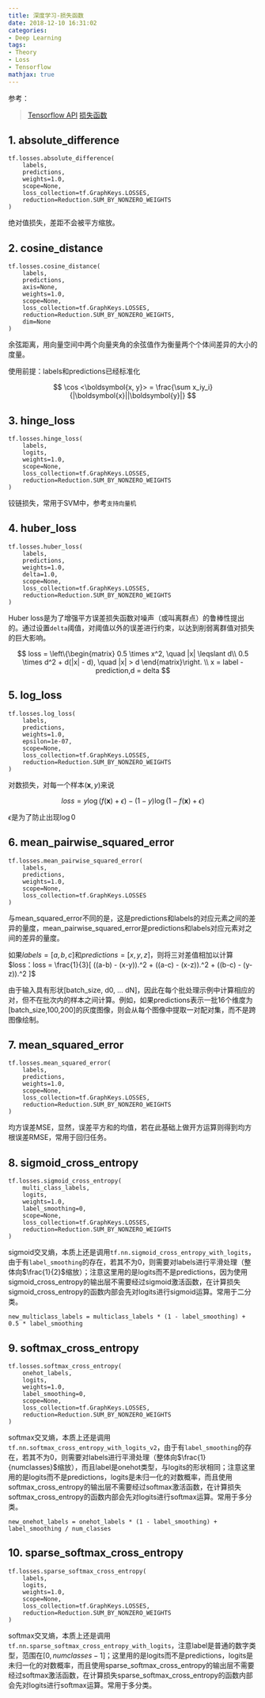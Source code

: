 ```yaml
---
title: 深度学习-损失函数
date: 2018-12-10 16:31:02
categories:
- Deep Learning
tags:
- Theory
- Loss
- Tensorflow
mathjax: true
---
```


参考：

> [Tensorflow API](https://www.tensorflow.org/api_docs/python/tf/losses)
> [损失函数](https://blog.csdn.net/weixin_37136725/article/details/79291818)

## 1. absolute_difference

```
tf.losses.absolute_difference(
    labels,
    predictions,
    weights=1.0,
    scope=None,
    loss_collection=tf.GraphKeys.LOSSES,
    reduction=Reduction.SUM_BY_NONZERO_WEIGHTS
)
```

绝对值损失，差距不会被平方缩放。

## 2. cosine_distance

```
tf.losses.cosine_distance(
    labels,
    predictions,
    axis=None,
    weights=1.0,
    scope=None,
    loss_collection=tf.GraphKeys.LOSSES,
    reduction=Reduction.SUM_BY_NONZERO_WEIGHTS,
    dim=None
)
```

余弦距离，用向量空间中两个向量夹角的余弦值作为衡量两个个体间差异的大小的度量。

使用前提：labels和predictions已经标准化

$$
\cos <\boldsymbol{x, y}> = \frac{\sum x_iy_i}{|\boldsymbol{x}||\boldsymbol{y}|}
$$

## 3. hinge_loss

```
tf.losses.hinge_loss(
    labels,
    logits,
    weights=1.0,
    scope=None,
    loss_collection=tf.GraphKeys.LOSSES,
    reduction=Reduction.SUM_BY_NONZERO_WEIGHTS
)
```

铰链损失，常用于SVM中，参考`支持向量机`

## 4. huber_loss

```
tf.losses.huber_loss(
    labels,
    predictions,
    weights=1.0,
    delta=1.0,
    scope=None,
    loss_collection=tf.GraphKeys.LOSSES,
    reduction=Reduction.SUM_BY_NONZERO_WEIGHTS
)
```

Huber loss是为了增强平方误差损失函数对噪声（或叫离群点）的鲁棒性提出的。通过设置`delta`阈值，对阈值以外的误差进行约束，以达到削弱离群值对损失的巨大影响。

$$
loss = 
\left\{\begin{matrix}
0.5 \times x^2, \quad  |x| \leqslant d\\ 
0.5 \times d^2 + d(|x| - d), \quad    |x| > d 
\end{matrix}\right.
\\
x = label - prediction,d = delta
$$

## 5. log_loss

```
tf.losses.log_loss(
    labels,
    predictions,
    weights=1.0,
    epsilon=1e-07,
    scope=None,
    loss_collection=tf.GraphKeys.LOSSES,
    reduction=Reduction.SUM_BY_NONZERO_WEIGHTS
)
```

对数损失，对每一个样本$(\boldsymbol{x}, y)$来说

$$
loss = y\log(f(\boldsymbol{x}) + \epsilon) - (1- y)\log(1-f(\boldsymbol{x}) + \epsilon)
$$

$\epsilon$是为了防止出现$\log 0$

## 6. mean_pairwise_squared_error

```
tf.losses.mean_pairwise_squared_error(
    labels,
    predictions,
    weights=1.0,
    scope=None,
    loss_collection=tf.GraphKeys.LOSSES
)
```

与mean_squared_error不同的是，这是predictions和labels的对应元素之间的差异的量度，mean_pairwise_squared_error是predictions和labels对应元素对之间的差异的量度。

如果$labels= [a,b,c]$和$predictions= [x,y,z]$，则将三对差值相加以计算$loss：loss = \frac{1}{3}[ ((a-b) - (x-y)).^2 + ((a-c) - (x-z)).^2 + ((b-c) - (y-z)).^2 ]$

由于输入具有形状[batch_size, d0, ... dN]，因此在每个批处理示例中计算相应的对，但不在批次内的样本之间计算。例如，如果predictions表示一批16个维度为[batch_size,100,200]的灰度图像，则会从每个图像中提取一对配对集，而不是跨图像绘制。

## 7. mean_squared_error

```
tf.losses.mean_squared_error(
    labels,
    predictions,
    weights=1.0,
    scope=None,
    loss_collection=tf.GraphKeys.LOSSES,
    reduction=Reduction.SUM_BY_NONZERO_WEIGHTS
)
```

均方误差MSE，显然，误差平方和的均值，若在此基础上做开方运算则得到均方根误差RMSE，常用于回归任务。


## 8. sigmoid_cross_entropy

```
tf.losses.sigmoid_cross_entropy(
    multi_class_labels,
    logits,
    weights=1.0,
    label_smoothing=0,
    scope=None,
    loss_collection=tf.GraphKeys.LOSSES,
    reduction=Reduction.SUM_BY_NONZERO_WEIGHTS
)
```

sigmoid交叉熵，本质上还是调用`tf.nn.sigmoid_cross_entropy_with_logits`，由于有`label_smoothing`的存在，若其不为0，则需要对labels进行平滑处理（整体向$\frac{1}{2}$缩放）；注意这里用的是logits而不是predictions，因为使用sigmoid_cross_entropy的输出层不需要经过sigmoid激活函数，在计算损失sigmoid_cross_entropy的函数内部会先对logits进行sigmoid运算。常用于二分类。

`new_multiclass_labels = multiclass_labels * (1 - label_smoothing) + 0.5 * label_smoothing`



## 9. softmax_cross_entropy

```
tf.losses.softmax_cross_entropy(
    onehot_labels,
    logits,
    weights=1.0,
    label_smoothing=0,
    scope=None,
    loss_collection=tf.GraphKeys.LOSSES,
    reduction=Reduction.SUM_BY_NONZERO_WEIGHTS
)
```

softmax交叉熵，本质上还是调用`tf.nn.softmax_cross_entropy_with_logits_v2`，由于有`label_smoothing`的存在，若其不为0，则需要对labels进行平滑处理（整体向$\frac{1}{numclasses}$缩放），而且label是onehot类型，与logits的形状相同；注意这里用的是logits而不是predictions，logits是未归一化的对数概率，而且使用softmax_cross_entropy的输出层不需要经过softmax激活函数，在计算损失softmax_cross_entropy的函数内部会先对logits进行softmax运算。常用于多分类。

`new_onehot_labels = onehot_labels * (1 - label_smoothing) + label_smoothing / num_classes`


## 10. sparse_softmax_cross_entropy

```
tf.losses.sparse_softmax_cross_entropy(
    labels,
    logits,
    weights=1.0,
    scope=None,
    loss_collection=tf.GraphKeys.LOSSES,
    reduction=Reduction.SUM_BY_NONZERO_WEIGHTS
)
```

softmax交叉熵，本质上还是调用`tf.nn.sparse_softmax_cross_entropy_with_logits`，注意label是普通的数字类型，范围在$[0, numclasses-1]$；这里用的是logits而不是predictions，logits是未归一化的对数概率，而且使用sparse_softmax_cross_entropy的输出层不需要经过softmax激活函数，在计算损失sparse_softmax_cross_entropy的函数内部会先对logits进行softmax运算。常用于多分类。
